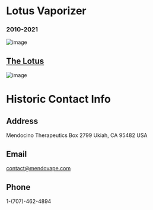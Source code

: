 # Lotus Vaporizer
### 2010-2021

![image](https://user-images.githubusercontent.com/104687767/167318701-7d7d32a0-d899-41de-b651-d2caa3b34453.png)



## [The Lotus](https://github.com/BeyondCombustion/The-Consensus/tree/main/No%20Longer%20In%20Production/Lotus/The%20Lotus)

![image](https://user-images.githubusercontent.com/104687767/167319179-9d0e1fd0-6ead-43af-9618-b75f14cf023f.png)


# Historic Contact Info

## Address

Mendocino Therapeutics
Box 2799
Ukiah, CA 95482
USA 

## Email

contact@mendovape.com

## Phone

1-(707)-462-4894
